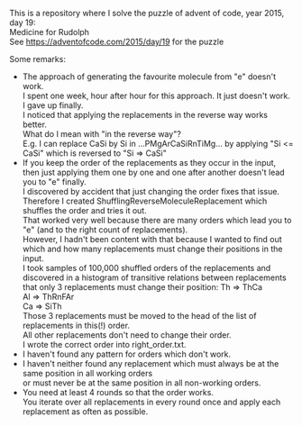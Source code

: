 This is a repository where I solve the puzzle of advent of code, year 2015, day 19:    
Medicine for Rudolph    
See https://adventofcode.com/2015/day/19 for the puzzle    

Some remarks:    
* The approach of generating the favourite molecule from "e" doesn't work.    
I spent one week, hour after hour for this approach. It just doesn't work. I gave up finally.    
I noticed that applying the replacements in the reverse way works better.    
What do I mean with "in the reverse way"?    
E.g. I can replace CaSi by Si in ...PMgArCaSiRnTiMg... by applying "Si <= CaSi" which is reversed to "Si => CaSi"    
* If you keep the order of the replacements as they occur in the input,    
then just applying them one by one and one after another doesn't lead you to "e" finally.    
I discovered by accident that just changing the order fixes that issue.    
Therefore I created ShufflingReverseMoleculeReplacement which shuffles the order and tries it out.    
That worked very well because there are many orders which lead you to "e" (and to the right count of replacements).    
However, I hadn't been content with that because I wanted to find out    
which and how many replacements must change their positions in the input.    
I took samples of 100,000 shuffled orders of the replacements and    
discovered in a histogram of transitive relations between replacements   
that only 3 replacements must change their position:
Th => ThCa    
Al => ThRnFAr    
Ca => SiTh    
Those 3 replacements must be moved to the head of the list of replacements in this(!) order.    
All other replacements don't need to change their order.    
I wrote the correct order into right_order.txt.   
* I haven't found any pattern for orders which don't work.    
* I haven't neither found any replacement which must always be at the same position in all working orders    
or must never be at the same position in all non-working orders.    
* You need at least 4 rounds so that the order works.    
You iterate over all replacements in every round once and apply each replacement as often as possible.    
